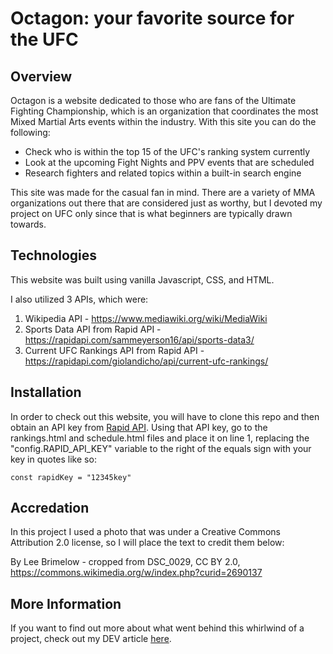 # Octagon: your favorite source for the UFC

## Overview

Octagon is a website dedicated to those who are fans of the Ultimate Fighting Championship, which is an organization that coordinates the most Mixed Martial Arts events within the industry. With this site you can do the following:

- Check who is within the top 15 of the UFC's ranking system currently
- Look at the upcoming Fight Nights and PPV events that are scheduled
- Research fighters and related topics within a built-in search engine

This site was made for the casual fan in mind. There are a variety of MMA organizations out there that are considered just as worthy, but I devoted my project on UFC only since that is what beginners are typically drawn towards.

## Technologies

This website was built using vanilla Javascript, CSS, and HTML.

I also utilized 3 APIs, which were:

1. Wikipedia API - https://www.mediawiki.org/wiki/MediaWiki
2. Sports Data API from Rapid API - https://rapidapi.com/sammeyerson16/api/sports-data3/
3. Current UFC Rankings API from Rapid API - https://rapidapi.com/giolandicho/api/current-ufc-rankings/

## Installation

In order to check out this website, you will have to clone this repo and then obtain an API key from [Rapid API](https://rapidapi.com/hub). Using that API key, go to the rankings.html and schedule.html files and place it on line 1, replacing the "config.RAPID_API_KEY" variable to the right of the equals sign with your key in quotes like so:

`const rapidKey = "12345key"`

## Accredation

In this project I used a photo that was under a Creative Commons Attribution 2.0 license, so I will place the text to credit them below:

By Lee Brimelow - cropped from DSC_0029, CC BY 2.0, https://commons.wikimedia.org/w/index.php?curid=2690137

## More Information

If you want to find out more about what went behind this whirlwind of a project, check out my DEV article [here](https://dev.to/hargroa2/i-just-created-my-first-frontend-project-29l2).
